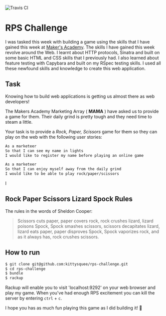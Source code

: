 ![Travis CI](https://travis-ci.org/kittysquee/rps-challenge.svg?branch=master)

# RPS Challenge

I was tasked this week with building a game using the skills that I have gained this week at [Maker's Academy](www.makersacademy.com). The skills I have gained this week revolve around the Web. I learnt about HTTP protocols, Sinatra and built on some basic HTML and CSS skills that I previously had. I also learned about feature testing with Capybara and built on my RSpec testing skills. I used all these newfound skills and knowledge to create this web application.

Task
----

Knowing how to build web applications is getting us almost there as web developers!

The Makers Academy Marketing Array ( **MAMA** ) have asked us to provide a game for them. Their daily grind is pretty tough and they need time to steam a little.

Your task is to provide a _Rock, Paper, Scissors_ game for them so they can play on the web with the following user stories:

```sh
As a marketeer
So that I can see my name in lights
I would like to register my name before playing an online game

As a marketeer
So that I can enjoy myself away from the daily grind
I would like to be able to play rock/paper/scissors
```
I
## Rock Paper Scissors Lizard Spock Rules

The rules in the words of Sheldon Cooper:
>Scissors cuts paper, paper covers rock, rock crushes lizard, lizard poisons Spock, Spock smashes scissors, scissors decapitates lizard, lizard eats paper, paper disproves Spock, Spock vaporizes rock, and as it always has, rock crushes scissors.

## How to run

```sh
$ git clone git@github.com:kittysquee/rps-challenge.git
$ cd rps-challenge
$ bundle
$ rackup
```

Rackup will enable you to visit 'localhost:9292' on your web browser and play my game. When you've had enough RPS excitement you can kill the server by entering `ctrl` + `c`.

I hope you has as much fun playing this game as I did building it! 🎉
